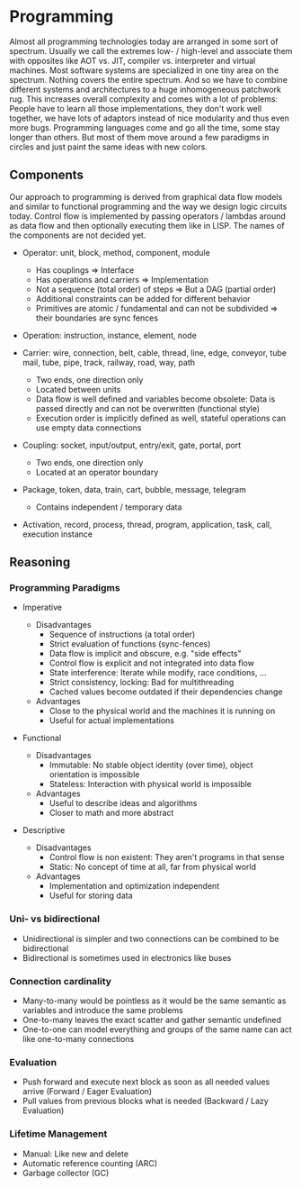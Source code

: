 # Programming
Almost all programming technologies today are arranged in some sort of spectrum. Usually we call the extremes low- / high-level and associate them with opposites like AOT vs. JIT, compiler vs. interpreter and virtual machines. Most software systems are specialized in one tiny area on the spectrum. Nothing covers the entire spectrum. And so we have to combine different systems and architectures to a huge inhomogeneous patchwork rug. This increases overall complexity and comes with a lot of problems: People have to learn all those implementations, they don't work well together, we have lots of adaptors instead of nice modularity and thus even more bugs. Programming languages come and go all the time, some stay longer than others. But most of them move around a few paradigms in circles and just paint the same ideas with new colors.


## Components
Our approach to programming is derived from graphical data flow models and similar to functional programming and the way we design logic circuits today.
Control flow is implemented by passing operators / lambdas around as data flow and then optionally executing them like in LISP.
The names of the components are not decided yet.

- Operator: unit, block, method, component, module
    - Has couplings => Interface
    - Has operations and carriers => Implementation
    - Not a sequence (total order) of steps => But a DAG (partial order)
    - Additional constraints can be added for different behavior
    - Primitives are atomic / fundamental and can not be subdivided => their boundaries are sync fences

- Operation: instruction, instance, element, node

- Carrier: wire, connection, belt, cable, thread, line, edge, conveyor, tube mail, tube, pipe, track, railway, road, way, path
    - Two ends, one direction only
    - Located between units
    - Data flow is well defined and variables become obsolete: Data is passed directly and can not be overwritten (functional style)
    - Execution order is implicitly defined as well, stateful operations can use empty data connections

- Coupling: socket, input/output, entry/exit, gate, portal, port
    - Two ends, one direction only
    - Located at an operator boundary

- Package, token, data, train, cart, bubble, message, telegram
    - Contains independent / temporary data

- Activation, record, process, thread, program, application, task, call, execution instance


## Reasoning

### Programming Paradigms
- Imperative
    - Disadvantages
        - Sequence of instructions (a total order)
        - Strict evaluation of functions (sync-fences)
        - Data flow is implicit and obscure, e.g. "side effects"
        - Control flow is explicit and not integrated into data flow
        - State interference: Iterate while modify, race conditions, ...
        - Strict consistency, locking: Bad for multithreading
        - Cached values become outdated if their dependencies change
    - Advantages
        - Close to the physical world and the machines it is running on
        - Useful for actual implementations

- Functional
    - Disadvantages
        - Immutable: No stable object identity (over time), object orientation is impossible
        - Stateless: Interaction with physical world is impossible
    - Advantages
        - Useful to describe ideas and algorithms
        - Closer to math and more abstract

- Descriptive
    - Disadvantages
        - Control flow is non existent: They aren't programs in that sense
        - Static: No concept of time at all, far from physical world
    - Advantages
        - Implementation and optimization independent
        - Useful for storing data

### Uni- vs bidirectional
- Unidirectional is simpler and two connections can be combined to be bidirectional
- Bidirectional is sometimes used in electronics like buses

### Connection cardinality
- Many-to-many would be pointless as it would be the same semantic as variables and introduce the same problems
- One-to-many leaves the exact scatter and gather semantic undefined
- One-to-one can model everything and groups of the same name can act like one-to-many connections

### Evaluation
- Push forward and execute next block as soon as all needed values arrive (Forward / Eager Evaluation)
- Pull values from previous blocks what is needed (Backward / Lazy Evaluation)

### Lifetime Management
- Manual: Like new and delete
- Automatic reference counting (ARC)
- Garbage collector (GC)

